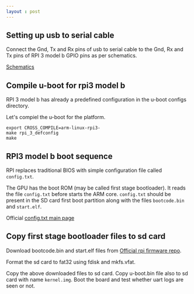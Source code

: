 ```yaml
---
layout : post
---
```

## Setting up usb to serial cable

Connect the Gnd, Tx and Rx pins of usb to serial cable to the Gnd, Rx and Tx pins of RPI 3 model b GPIO pins as per schematics.

[Schematics](https://www.raspberrypi.org/documentation/hardware/raspberrypi/schematics/rpi_SCH_3b_1p2_reduced.pdf)

## Compile u-boot for rpi3 model b
RPI 3 model b has already a predefined configuration in the u-boot configs directory.

Let's compiel the u-boot for the platform.

```
export CROSS_COMPILE=arm-linux-rpi3-
make rpi_3_defconfig
make
```
## RPI3 model b boot sequence
RPI replaces traditional BIOS with simple configuration file called `config.txt`.

The GPU has the boot ROM (may be called first stage bootloader). It reads the file `config.txt` before starts the ARM core. `config.txt` should be present in the SD card first boot partition along with the files `bootcode.bin` and `start.elf`.

Official [config.txt main page](https://www.raspberrypi.org/documentation/configuration/config-txt/README.md)

## Copy first stage bootloader files to sd card

Download bootcode.bin and start.elf files from [Official rpi firmware repo](https://github.com/raspberrypi/firmware/tree/master/boot).

Format the sd card to fat32 using fdisk and mkfs.vfat.

Copy the above downloaded files to sd card. Copy u-boot.bin file also to sd card with name `kernel.img`. Boot the board and test whether uart logs are seen or not.

